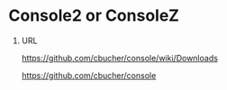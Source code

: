 Console2 or ConsoleZ
=======================

1. URL

	<https://github.com/cbucher/console/wiki/Downloads>

	<https://github.com/cbucher/console>
